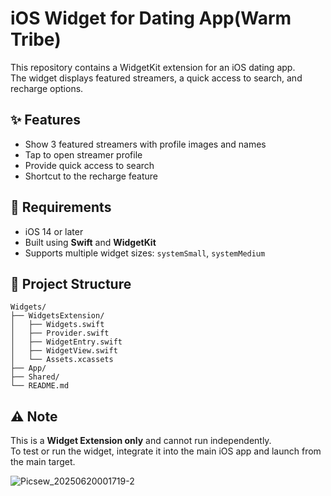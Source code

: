 # iOS Widget for Dating App(Warm Tribe)

This repository contains a WidgetKit extension for an iOS dating app.  
The widget displays featured streamers, a quick access to search, and recharge options.

## ✨ Features

- Show 3 featured streamers with profile images and names  
- Tap to open streamer profile  
- Provide quick access to search  
- Shortcut to the recharge feature  

## 📱 Requirements

- iOS 14 or later  
- Built using **Swift** and **WidgetKit**  
- Supports multiple widget sizes: `systemSmall`, `systemMedium`

## 📂 Project Structure

```
Widgets/
├── WidgetsExtension/
│   ├── Widgets.swift
│   ├── Provider.swift
│   ├── WidgetEntry.swift
│   ├── WidgetView.swift
│   └── Assets.xcassets
├── App/
├── Shared/
└── README.md
```

## ⚠️ Note

This is a **Widget Extension only** and cannot run independently.  
To test or run the widget, integrate it into the main iOS app and launch from the main target.

![Picsew_20250620001719-2](https://github.com/user-attachments/assets/7b7e610c-0082-49c1-a250-549c6938f63b)







